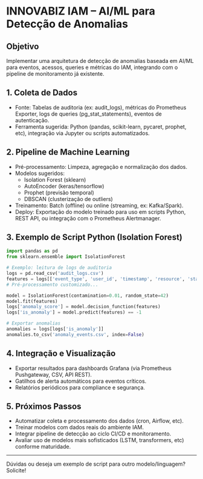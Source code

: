 # INNOVABIZ IAM – AI/ML para Detecção de Anomalias

## Objetivo
Implementar uma arquitetura de detecção de anomalias baseada em AI/ML para eventos, acessos, queries e métricas do IAM, integrando com o pipeline de monitoramento já existente.

## 1. Coleta de Dados
- Fonte: Tabelas de auditoria (ex: audit_logs), métricas do Prometheus Exporter, logs de queries (pg_stat_statements), eventos de autenticação.
- Ferramenta sugerida: Python (pandas, scikit-learn, pycaret, prophet, etc), integração via Jupyter ou scripts automatizados.

## 2. Pipeline de Machine Learning
- Pré-processamento: Limpeza, agregação e normalização dos dados.
- Modelos sugeridos:
  - Isolation Forest (sklearn)
  - AutoEncoder (keras/tensorflow)
  - Prophet (previsão temporal)
  - DBSCAN (clusterização de outliers)
- Treinamento: Batch (offline) ou online (streaming, ex: Kafka/Spark).
- Deploy: Exportação do modelo treinado para uso em scripts Python, REST API, ou integração com o Prometheus Alertmanager.

## 3. Exemplo de Script Python (Isolation Forest)
```python
import pandas as pd
from sklearn.ensemble import IsolationForest

# Exemplo: leitura de logs de auditoria
logs = pd.read_csv('audit_logs.csv')
features = logs[['event_type', 'user_id', 'timestamp', 'resource', 'status']]
# Pré-processamento customizado...

model = IsolationForest(contamination=0.01, random_state=42)
model.fit(features)
logs['anomaly_score'] = model.decision_function(features)
logs['is_anomaly'] = model.predict(features) == -1

# Exportar anomalias
anomalies = logs[logs['is_anomaly']]
anomalies.to_csv('anomaly_events.csv', index=False)
```

## 4. Integração e Visualização
- Exportar resultados para dashboards Grafana (via Prometheus Pushgateway, CSV, API REST).
- Gatilhos de alerta automáticos para eventos críticos.
- Relatórios periódicos para compliance e segurança.

## 5. Próximos Passos
- Automatizar coleta e processamento dos dados (cron, Airflow, etc).
- Treinar modelos com dados reais do ambiente IAM.
- Integrar pipeline de detecção ao ciclo CI/CD e monitoramento.
- Avaliar uso de modelos mais sofisticados (LSTM, transformers, etc) conforme maturidade.

---
Dúvidas ou deseja um exemplo de script para outro modelo/linguagem? Solicite!
